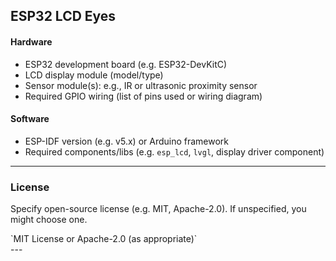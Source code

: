 
## ESP32 LCD Eyes

#### Hardware

- ESP32 development board (e.g. ESP32-DevKitC)
- LCD display module (model/type)
- Sensor module(s): e.g., IR or ultrasonic proximity sensor
- Required GPIO wiring (list of pins used or wiring diagram)

#### Software

- ESP-IDF version (e.g. v5.x) or Arduino framework
- Required components/libs (e.g. `esp_lcd`, `lvgl`, display driver component)

---

### License

Specify open-source license (e.g. MIT, Apache-2.0). If unspecified, you might choose one.

<div class="contain-inline-size rounded-2xl relative bg-token-sidebar-surface-primary" id="bkmrk-mit-license-or-apach"><div class="sticky top-9"><div class="absolute end-0 bottom-0 flex h-9 items-center pe-2"><div class="bg-token-bg-elevated-secondary text-token-text-secondary flex items-center gap-4 rounded-sm px-2 font-sans text-xs">  
</div></div></div><div class="overflow-y-auto p-4" dir="ltr">`MIT License or Apache-2.0 (as appropriate)`</div></div>---
